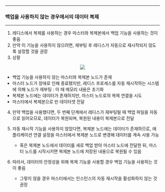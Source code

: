 -----
### 백업을 사용하지 않는 경우에서의 데이터 복제
-----
1. 레디스에서 복제를 사용하는 경우 마스터와 복제본에서 백업 기능을 사용하는 것이 좋음
2. 만약 이 기능을 사용하지 않으려면, 재부팅 후 레디스가 자동으로 재시작되지 않도록 설정할 것을 권장
3. 상황
<div align="center">
<img src="https://github.com/user-attachments/assets/57113781-c75e-42ac-9be9-aab1ad440975">
</div>

   - 백업 기능을 사용하지 않는 마스터와 복제본 노드가 존재
   - 마스터 노드가 장애로 인해 종료됐지만, 레디스 프로세스를 자동 재시작하는 시스템에 의해 노드가 재부팅 : 이 때 메모리 내용은 초기화
   - 복제본 노드에는 데이터가 존재하지만, 마스터 노드로의 복제 연결을 시도
   - 마스터에서 복제본으로 빈 데이터셋 전달

4. 만약 백업을 사용했다면, 두 번째 단계에서 레디스가 재부팅될 때 백업 파일을 자동으로 읽어오므로, 데이터가 복원되며, 복원된 내용이 복제본으로 전달
5. 자동 재시작 기능을 사용하지 않았다면, 복제본 노드에는 데이터가 존재하므로, 애플리케이션 연결 설정을 마스터에서 복제본 노드로 변경해 데이터를 계속 사용 가능
   - 혹은 복제본 노드에서 데이터를 새로 백업 받아 마스터 노드에 전달한 뒤, 마스터 노드를 시작시키면 복제본 노드에 저장된 내용으로 복원될 수 있음

6. 따라서, 데이터의 안정성을 위해 복제 기능을 사용할 경우 백업 기능을 사용하는 것이 좋음
   - 그렇지 않을 경우 마스터에서는 인스턴스의 자동 재시작을 활성화하지 않는 것 권장
